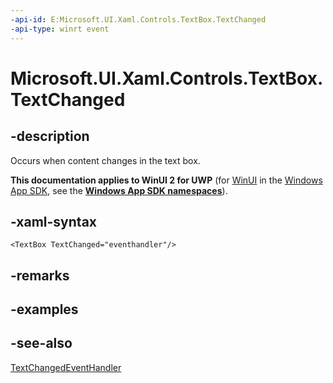 ```yaml
---
-api-id: E:Microsoft.UI.Xaml.Controls.TextBox.TextChanged
-api-type: winrt event
---
```


<!-- Event syntax
public event Windows.UI.Xaml.Controls.TextChangedEventHandler TextChanged
-->

# Microsoft.UI.Xaml.Controls.TextBox.TextChanged

## -description

Occurs when content changes in the text box.

**This documentation applies to WinUI 2 for UWP** (for [WinUI](/windows/apps/winui/winui3/) in the [Windows App SDK](/windows/apps/windows-app-sdk/), see the **[Windows App SDK namespaces](/windows/windows-app-sdk/api/winrt/)**).

## -xaml-syntax

```xaml
<TextBox TextChanged="eventhandler"/>
```

## -remarks

## -examples

## -see-also

[TextChangedEventHandler](textchangedeventhandler.md)
